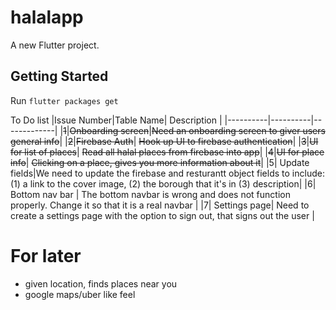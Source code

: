 # halalapp

A new Flutter project.

## Getting Started

Run 
`flutter packages get`

To Do list
|Issue Number|Table Name| Description | 
|----------|----------|-------------|
|~~1~~|~~Onboarding screen~~|~~Need an onboarding screen to giver users general info~~|
|~~2~~|~~Firebase Auth~~| ~~Hook up UI to firebase authentication~~|
|~~3~~|~~UI for list of places~~| ~~Read all halal places from firebase into app~~|
|~~4~~|~~UI for place info~~| ~~Clicking on a place, gives you more information about it~~|
|5| Update fields|We need to update the firebase and resturantt object fields to include: (1) a link to the cover image, (2) the borough that it's in (3) description|
|6| Bottom nav bar | The bottom navbar is wrong and does not function properly. Change it so that it is a real navbar |
|7| Settings page| Need to create a settings page with the option to sign out, that  signs out the user |



# For later
- given location, finds places near you
- google maps/uber like feel
